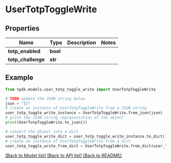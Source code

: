 # UserTotpToggleWrite



## Properties

Name | Type | Description | Notes
------------ | ------------- | ------------- | -------------
**totp_enabled** | **bool** |  | 
**totp_challenge** | **str** |  | 

## Example

```python
from tpdk.models.user_totp_toggle_write import UserTotpToggleWrite

# TODO update the JSON string below
json = "{}"
# create an instance of UserTotpToggleWrite from a JSON string
user_totp_toggle_write_instance = UserTotpToggleWrite.from_json(json)
# print the JSON string representation of the object
print(UserTotpToggleWrite.to_json())

# convert the object into a dict
user_totp_toggle_write_dict = user_totp_toggle_write_instance.to_dict()
# create an instance of UserTotpToggleWrite from a dict
user_totp_toggle_write_from_dict = UserTotpToggleWrite.from_dict(user_totp_toggle_write_dict)
```
[[Back to Model list]](../README.md#documentation-for-models) [[Back to API list]](../README.md#documentation-for-api-endpoints) [[Back to README]](../README.md)


